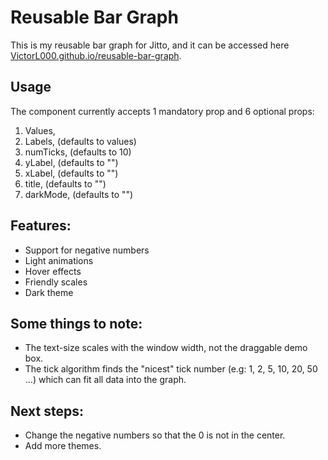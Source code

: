 # Reusable Bar Graph

This is my reusable bar graph for Jitto, and it can be accessed here [VictorL000.github.io/reusable-bar-graph](https://victorl000.github.io/resable-bar-graph).

## Usage
The component currently accepts 1 mandatory prop and 6 optional props:
   1. Values,
   2. Labels, (defaults to values)
   3. numTicks, (defaults to 10)
   4. yLabel, (defaults to "")
   5. xLabel, (defaults to "")
   6. title, (defaults to "")
   7. darkMode, (defaults to "")

## Features:
- Support for negative numbers
- Light animations
- Hover effects
- Friendly scales
- Dark theme

## Some things to note:
- The text-size scales with the window width, not the draggable demo box.
- The tick algorithm finds the "nicest" tick number (e.g: 1, 2, 5, 10, 20, 50 ...) which can fit all data into the graph.

## Next steps:
- Change the negative numbers so that the 0 is not in the center.
- Add more themes.